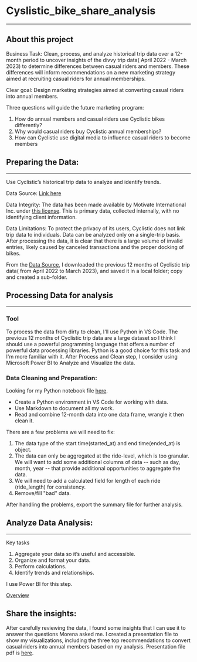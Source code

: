# Cyslistic_bike_share_analysis
---

## About this project

Business Task: Clean, process, and analyze historical trip data over a 12-month period to uncover insights of the divvy trip data( April 2022 - March 2023) to determine differences between casual riders and members. These differences will inform recommendations on a new marketing strategy aimed at recruiting casual riders for annual memberships.

Clear goal: Design marketing strategies aimed at converting casual riders into annual members.

Three questions will guide the future marketing program:
1. How do annual members and casual riders use Cyclistic bikes differently?
2. Why would casual riders buy Cyclistic annual memberships?
3. How can Cyclistic use digital media to influence casual riders to become members

## Preparing the Data: 
---

Use Cyclistic’s historical trip data to analyze and identify trends.

Data Source: [Link here](https://divvy-tripdata.s3.amazonaws.com/index.html)

Data Integrity: The data has been made available by Motivate International Inc. under [this license](https://ride.divvybikes.com/data-license-agreement). This is primary data, collected internally, with no identifying client information.

Data Limitations: To protect the privacy of its users, Cyclistic does not link trip data to individuals. Data can be analyzed only on a single-trip basis. After processing the data, it is clear that there is a large volume of invalid entries, likely caused by canceled transactions and the proper docking of bikes.

From the [Data Source](https://divvy-tripdata.s3.amazonaws.com/index.html), I downloaded the previous 12 months of Cyclistic trip data( from April 2022 to March 2023), and saved it in a local folder; copy and created a sub-folder. 

## Processing Data for analysis
---

### Tool
To process the data from dirty to clean, I'll use Python in VS Code. The previous 12 months of Cyclistic trip data are a large dataset so I think I should use a powerful programming language that offers a number of powerful data processing libraries. Python is a good choice for this task and I'm more familiar with it. After Process and Clean step, I consider using Microsoft Power BI to Analyze and Visualize the data.

### Data Cleaning and Preparation:
Looking for my Python notebook file [here]().
- Create a Python environment in VS Code for working with data.
- Use Markdown to document all my work.
- Read and combine 12-month data into one data frame, wrangle it then clean it.
  
There are a few problems we will need to fix:
1. The data type of the start time(started_at) and end time(ended_at) is object.
2. The data can only be aggregated at the ride-level, which is too granular. We will want to add some additional columns of data -- such as day, month, year -- that provide additional opportunities to aggregate the data.
3. We will need to add a calculated field for length of each ride (ride_length) for consistency.
4. Remove/fill "bad" data.

After handling the problems, export the summary file for further analysis.

## Analyze Data Analysis:
---
Key tasks
1. Aggregate your data so it’s useful and accessible.
2. Organize and format your data.
3. Perform calculations.
4. Identify trends and relationships.

I use Power BI for this step.

[Overview]()

## Share the insights:

After carefully reviewing the data, I found some insights that I can use it to answer the questions Morena asked me. 
I created a presentation file to show my visualizations, including the three top recommendations to convert casual riders into annual members based on my analysis.
Presentation file pdf is [here]().
